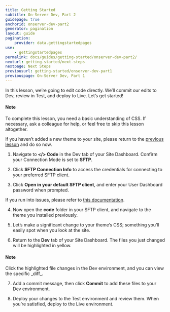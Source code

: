 ```yaml
---
title: Getting Started
subtitle: On-Server Dev, Part 2
guidepage: true
anchorid: onserver-dev-part2
generator: pagination
layout: guide
pagination:
    provider: data.gettingstartedpages
use:
    - gettingstartedpages
permalink: docs/guides/getting-started/onserver-dev-part2/
nexturl: getting-started/next-steps
nextpage: Next Steps
previousurl: getting-started/onserver-dev-part1
previouspage: On-Server Dev, Part 1
---
```


In this lesson, we’re going to edit code directly. We’ll commit our edits to Dev, review in Test, and deploy to Live. Let’s get started!

<div class="alert alert-info">
<h4 class="info">Note</h4>
<p>To complete this lesson, you need a basic understanding of CSS. If necessary, ask a colleague for help, or feel free to skip this lesson altogether.  
</p></div>

If you haven’t added a new theme to your site, please return to the [previous lesson](getting-started/onserver-dev-part1) and do so now.

1. Navigate to **</> Code** in the Dev tab of your Site Dashboard. Confirm your Connection Mode is set to **SFTP**.

2. Click **SFTP Connection Info** to access the credentials for connecting to your preferred SFTP client.

3. Click **Open in your default SFTP client**, and enter your User Dashboard password when prompted.

  If you run into issues, please refer to [this documentation](https://pantheon.io/docs/sftp/#sftp-connection-information).

4. Now open the **code** folder in your SFTP client, and navigate to the theme you installed previously.

5. Let’s make a significant change to your theme’s CSS; something you’ll easily spot when you look at the site.

6. Return to the **Dev** tab of your Site Dashboard. The files you just changed will be highlighted in yellow.

<div class="alert alert-info">
<h4 class="info">Note</h4>
<p>Click the highlighted file changes in the Dev environment, and you can view the specific _diff_.  
</p></div>

7. Add a commit message, then click **Commit** to add these files to your Dev environment.

8. Deploy your changes to the Test environment and review them. When you’re satisfied, deploy to the Live environment.

